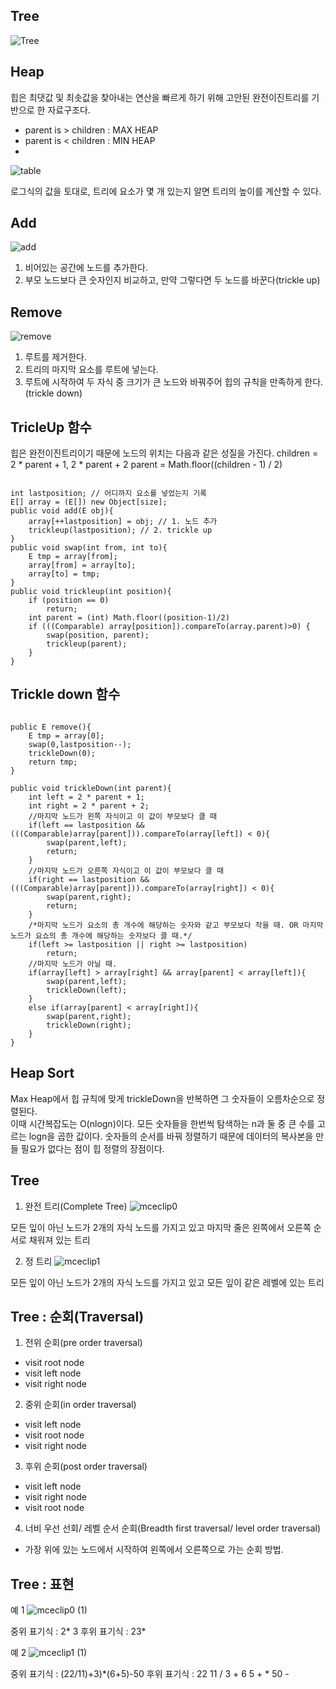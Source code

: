 ## Tree
![Tree](https://user-images.githubusercontent.com/63636555/145666837-28ff700f-8a61-485b-90bd-c5ee1d6859b2.png)


## Heap
힙은 최댓값 및 최솟값을 찾아내는 연산을 빠르게 하기 위해 고안된 완전이진트리를 기반으로 한 자료구조다.
- parent is > children : MAX HEAP
- parent is < children : MIN HEAP
- 
![table](https://user-images.githubusercontent.com/63636555/145697648-a54a3eba-9670-4872-b537-809bd939ee97.png)

로그식의 값을 토대로, 트리에 요소가 몇 개 있는지 알면 트리의 높이를 계산할 수 있다.

## Add
![add](https://user-images.githubusercontent.com/63636555/145698009-41afa312-eb3c-4531-bd60-1fc383972265.png)

1. 비어있는 공간에 노드를 추가한다.
2. 부모 노드보다 큰 숫자인지 비교하고, 만약 그렇다면 두 노드를 바꾼다(trickle up)


## Remove
![remove](https://user-images.githubusercontent.com/63636555/145698045-9913c412-e709-49a1-a77b-e6491eeaf2f9.png)

1. 루트를 제거한다.
2. 트리의 마지막 요소를 루트에 넣는다.
3. 루트에 시작하여 두 자식 중 크기가 큰 노드와 바꿔주어 힙의 규칙을 만족하게 한다.(trickle down)

## TricleUp 함수
힙은 완전이진트리이기 때문에 노드의 위치는 다음과 같은 성질을 가진다.
children = 2 * parent + 1, 2 * parent + 2
parent = Math.floor((children - 1) / 2)

<pre><code>
int lastposition; // 어디까지 요소를 넣었는지 기록
E[] array = (E[]) new Object[size];
public void add(E obj){
	array[++lastposition] = obj; // 1. 노드 추가
	trickleup(lastposition); // 2. trickle up
}
public void swap(int from, int to){
	E tmp = array[from];
	array[from] = array[to];
	array[to] = tmp;
}
public void trickleup(int position){
	if (position == 0)
		return;
	int parent = (int) Math.floor((position-1)/2)
	if (((Comparable<E>) array[position]).compareTo(array.parent)>0) {
		swap(position, parent);
		trickleup(parent);
	}
}
</code></pre>


## Trickle down 함수
<pre><code>
public E remove(){
	E tmp = array[0];
	swap(0,lastposition--);
	trickleDown(0);
	return tmp;
}

public void trickleDown(int parent){
	int left = 2 * parent + 1;
	int right = 2 * parent + 2;
	//마지막 노드가 왼쪽 자식이고 이 값이 부모보다 클 때
	if(left == lastposition && (((Comparable<E>)array[parent])).compareTo(array[left]) < 0){
		swap(parent,left);
		return;
	}
	//마지막 노드가 오른쪽 자식이고 이 값이 부모보다 클 때
	if(right == lastposition && (((Comparable<E>)array[parent])).compareTo(array[right]) < 0){
		swap(parent,right);
		return;
	}
	/*마지막 노드가 요소의 총 개수에 해당하는 숫자와 같고 부모보다 작을 때. OR 마지막 노드가 요쇼의 총 개수에 해당하는 숫자보다 클 때.*/
	if(left >= lastposition || right >= lastposition)
		return;
	//마지막 노드가 아닐 때.
	if(array[left] > array[right] && array[parent] < array[left]){
		swap(parent,left);
		trickleDown(left);
	}
	else if(array[parent] < array[right]){
		swap(parent,right);
		trickleDown(right);
	}
}
</code></pre>

## Heap Sort
Max Heap에서 힙 규칙에 맞게 trickleDown을 반복하면 그 숫자들이 오름차순으로 정렬된다.<br>
이때 시간복잡도는 O(nlogn)이다. 모든 숫자들을 한번씩 탐색하는 n과 둘 중 큰 수를 고르는 logn을 곱한 값이다.
숫자들의 순서를 바꿔 정렬하기 때문에 데이터의 복사본을 만들 필요가 없다는 점이 힙 정렬의 장점이다.


## Tree
1. 완전 트리(Complete Tree)
![mceclip0](https://user-images.githubusercontent.com/63636555/145747061-63d84572-3f00-4ef0-a444-0b0c849462eb.png)

모든 잎이 아닌 노드가 2개의 자식 노드를 가지고 있고 마지막 줄은 왼쪽에서 오른쪽 순서로 채워져 있는 트리

2. 정 트리
![mceclip1](https://user-images.githubusercontent.com/63636555/145747078-0cc6a2f3-d213-483b-9ce5-45f33437414d.png)

모든 잎이 아닌 노드가 2개의 자식 노드를 가지고 있고 모든 잎이 같은 레벨에 있는 트리



## Tree : 순회(Traversal)
1. 전위 순회(pre order traversal)
 - visit root node
 - visit left node
 - visit right node
2. 중위 순회(in order traversal)
 - visit left node
 - visit root node
 - visit right node
3. 후위 순회(post order traversal)
 - visit left node
 - visit right node
 - visit root node
4. 너비 우선 선회/ 레벨 순서 순회(Breadth first traversal/ level order traversal)
 - 가장 위에 있는 노드에서 시작하여 왼쪽에서 오른쪽으로 가는 순회 방법.

## Tree : 표현
예 1
![mceclip0 (1)](https://user-images.githubusercontent.com/63636555/145925569-766d0c74-5bc7-4c0c-9e80-1f3ad4a01cf8.png)

중위 표기식 : 2* 3
후위 표기식 : 23*

예 2
![mceclip1 (1)](https://user-images.githubusercontent.com/63636555/145925605-b096112e-cd8c-449f-ad5a-b896040db7b6.png)

중위 표기식 : (22/11)+3)*(6+5)-50
후위 표기식 : 22 11 / 3 + 6 5 + * 50 -


